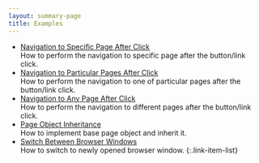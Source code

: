 ```yaml
---
layout: summary-page
title: Examples
---
```


* [Navigation to Specific Page After Click](/examples/navigation-to-specific-page-after-click/)
  <br>How to perform the navigation to specific page after the button/link click.
* [Navigation to Particular Pages After Click](/examples/navigation-to-particular-pages-after-click/)
  <br>How to perform the navigation to one of particular pages after the button/link click.
* [Navigation to Any Page After Click](/examples/navigation-to-any-page-after-click/)
  <br>How to perform the navigation to different pages after the button/link click.
* [Page Object Inheritance](/examples/page-object-inheritance/)
  <br>How to implement base page object and inherit it.
* [Switch Between Browser Windows](/examples/switch-between-browser-windows/)
  <br>How to switch to newly opened browser window.
{:.link-item-list}